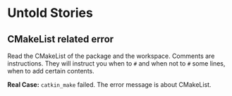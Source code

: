 # Untold Stories

## CMakeList related error 
Read the CMakeList of the package and the workspace.
Comments are instructions.
They will instruct you when to `#` and when not to `#` some lines, when to add certain contents.

**Real Case:**
`catkin_make` failed.
The error message is about CMakeList.
